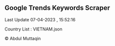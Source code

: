 

## Google Trends Keywords Scraper 
 
Last Update 07-04-2023 , 15:52:16

Country List :
VIETNAM.json



© Abdul Muttaqin 
